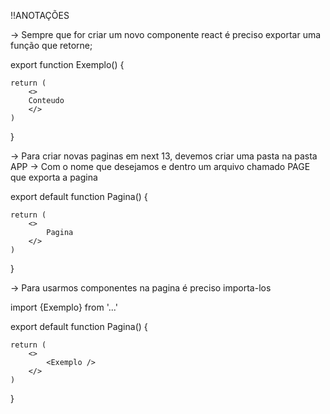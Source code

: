 !!ANOTAÇÕES

-> Sempre que for criar um novo componente react é preciso exportar uma função que retorne;

export function Exemplo() {

    return (
        <>
        Conteudo
        </>
    )
}

-> Para criar novas paginas em next 13, devemos criar uma pasta na pasta APP 
    -> Com o nome que desejamos e dentro um arquivo chamado PAGE que exporta a pagina

export default function Pagina() {

    return (
        <>
            Pagina
        </>
    )
}

-> Para usarmos componentes na pagina é preciso importa-los 

import {Exemplo} from '...'

export default function Pagina() {

    return (
        <>
            <Exemplo />
        </>
    )
}
